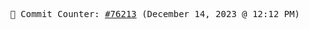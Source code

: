 <p align="center">
    <samp>
        📮 Commit Counter: <a href="https://github.com/Javascript-void0/Javascript-void0/commits/main">#76213</a> (December 14, 2023 @ 12:12 PM)
    </samp>
</p>